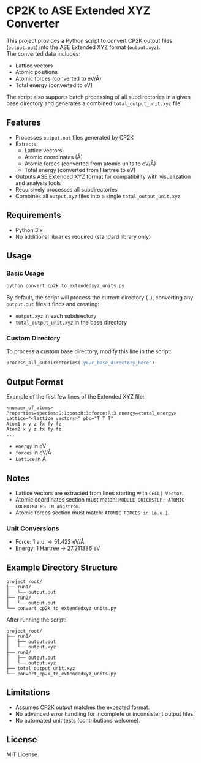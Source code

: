 # CP2K to ASE Extended XYZ Converter

This project provides a Python script to convert CP2K output files (`output.out`) into the ASE Extended XYZ format (`output.xyz`).  
The converted data includes:

- Lattice vectors
- Atomic positions
- Atomic forces (converted to eV/Å)
- Total energy (converted to eV)

The script also supports batch processing of all subdirectories in a given base directory and generates a combined `total_output_unit.xyz` file.

## Features

- Processes `output.out` files generated by CP2K
- Extracts:
  - Lattice vectors
  - Atomic coordinates (Å)
  - Atomic forces (converted from atomic units to eV/Å)
  - Total energy (converted from Hartree to eV)
- Outputs ASE Extended XYZ format for compatibility with visualization and analysis tools
- Recursively processes all subdirectories
- Combines all `output.xyz` files into a single `total_output_unit.xyz`

## Requirements

- Python 3.x
- No additional libraries required (standard library only)

## Usage

### Basic Usage

```bash
python convert_cp2k_to_extendedxyz_units.py
```

By default, the script will process the current directory (`.`), converting any `output.out` files it finds and creating:
- `output.xyz` in each subdirectory
- `total_output_unit.xyz` in the base directory

### Custom Directory

To process a custom base directory, modify this line in the script:

```python
process_all_subdirectories('your_base_directory_here')
```

## Output Format

Example of the first few lines of the Extended XYZ file:

```
<number_of_atoms>
Properties=species:S:1:pos:R:3:force:R:3 energy=<total_energy> Lattice="<lattice_vectors>" pbc="T T T"
Atom1 x y z fx fy fz
Atom2 x y z fx fy fz
...
```

- `energy` in eV
- `forces` in eV/Å
- `Lattice` in Å

## Notes

- Lattice vectors are extracted from lines starting with `CELL| Vector`.
- Atomic coordinates section must match: `MODULE QUICKSTEP: ATOMIC COORDINATES IN angstrom`.
- Atomic forces section must match: `ATOMIC FORCES in [a.u.]`.

### Unit Conversions

- Force: 1 a.u. → 51.422 eV/Å
- Energy: 1 Hartree → 27.211386 eV

## Example Directory Structure

```
project_root/
├── run1/
│   └── output.out
├── run2/
│   └── output.out
└── convert_cp2k_to_extendedxyz_units.py
```

After running the script:

```
project_root/
├── run1/
│   ├── output.out
│   └── output.xyz
├── run2/
│   ├── output.out
│   └── output.xyz
├── total_output_unit.xyz
└── convert_cp2k_to_extendedxyz_units.py
```

## Limitations

- Assumes CP2K output matches the expected format.
- No advanced error handling for incomplete or inconsistent output files.
- No automated unit tests (contributions welcome).

## License

MIT License.

